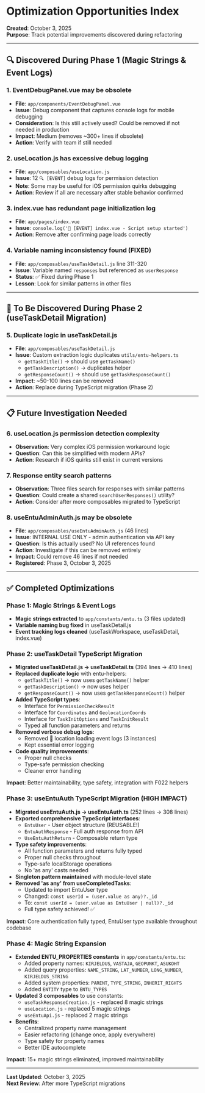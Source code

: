 # Optimization Opportunities Index

**Created**: October 3, 2025  
**Purpose**: Track potential improvements discovered during refactoring

---

## 🔍 Discovered During Phase 1 (Magic Strings & Event Logs)

### 1. **EventDebugPanel.vue may be obsolete**

- **File**: `app/components/EventDebugPanel.vue`
- **Issue**: Debug component that captures console logs for mobile debugging
- **Consideration**: Is this still actively used? Could be removed if not needed in production
- **Impact**: Medium (removes ~300+ lines if obsolete)
- **Action**: Verify with team if still needed

### 2. **useLocation.js has excessive debug logging**

- **File**: `app/composables/useLocation.js`
- **Issue**: 12 `🔍 [EVENT]` debug logs for permission detection
- **Note**: Some may be useful for iOS permission quirks debugging
- **Action**: Review if all are necessary after stable behavior confirmed

### 3. **index.vue has redundant page initialization log**

- **File**: `app/pages/index.vue`
- **Issue**: `console.log('🚀 [EVENT] index.vue - Script setup started')`
- **Action**: Remove after confirming page loads correctly

### 4. **Variable naming inconsistency found (FIXED)**

- **File**: `app/composables/useTaskDetail.js` line 311-320
- **Issue**: Variable named `responses` but referenced as `userResponse`
- **Status**: ✅ Fixed during Phase 1
- **Lesson**: Look for similar patterns in other files

---

## 🎯 To Be Discovered During Phase 2 (useTaskDetail Migration)

### 5. **Duplicate logic in useTaskDetail.js**

- **File**: `app/composables/useTaskDetail.js`
- **Issue**: Custom extraction logic duplicates `utils/entu-helpers.ts`
  - `getTaskTitle()` → should use `getTaskName()`
  - `getTaskDescription()` → duplicates helper
  - `getResponseCount()` → should use `getTaskResponseCount()`
- **Impact**: ~50-100 lines can be removed
- **Action**: Replace during TypeScript migration (Phase 2)

---

## 📋 Future Investigation Needed

### 6. **useLocation.js permission detection complexity**

- **Observation**: Very complex iOS permission workaround logic
- **Question**: Can this be simplified with modern APIs?
- **Action**: Research if iOS quirks still exist in current versions

### 7. **Response entity search patterns**

- **Observation**: Three files search for responses with similar patterns
- **Question**: Could create a shared `searchUserResponses()` utility?
- **Action**: Consider after more composables migrated to TypeScript

### 8. **useEntuAdminAuth.js may be obsolete**

- **File**: `app/composables/useEntuAdminAuth.js` (46 lines)
- **Issue**: INTERNAL USE ONLY - admin authentication via API key
- **Question**: Is this actually used? No UI references found
- **Action**: Investigate if this can be removed entirely
- **Impact**: Could remove 46 lines if not needed
- **Registered**: Phase 3, October 3, 2025

---

## ✅ Completed Optimizations

### Phase 1: Magic Strings & Event Logs

- **Magic strings extracted** to `app/constants/entu.ts` (3 files updated)
- **Variable naming bug fixed** in useTaskDetail.js
- **Event tracking logs cleaned** (useTaskWorkspace, useTaskDetail, index.vue)

### Phase 2: useTaskDetail TypeScript Migration

- **Migrated useTaskDetail.js → useTaskDetail.ts** (394 lines → 410 lines)
- **Replaced duplicate logic** with entu-helpers:
  - `getTaskTitle()` → now uses `getTaskName()` helper
  - `getTaskDescription()` → now uses helper
  - `getResponseCount()` → now uses `getTaskResponseCount()` helper
- **Added TypeScript types**:
  - Interface for `PermissionCheckResult`
  - Interface for `Coordinates` and `GeolocationCoords`
  - Interface for `TaskInitOptions` and `TaskInitResult`
  - Typed all function parameters and returns
- **Removed verbose debug logs**:
  - Removed 📍 location loading event logs (3 instances)
  - Kept essential error logging
- **Code quality improvements**:
  - Proper null checks
  - Type-safe permission checking
  - Cleaner error handling

**Impact**: Better maintainability, type safety, integration with F022 helpers

### Phase 3: useEntuAuth TypeScript Migration (HIGH IMPACT)

- **Migrated useEntuAuth.js → useEntuAuth.ts** (252 lines → 308 lines)
- **Exported comprehensive TypeScript interfaces**:
  - `EntuUser` - User object structure (REUSABLE!)
  - `EntuAuthResponse` - Full auth response from API
  - `UseEntuAuthReturn` - Composable return type
- **Type safety improvements**:
  - All function parameters and returns fully typed
  - Proper null checks throughout
  - Type-safe localStorage operations
  - No 'as any' casts needed
- **Singleton pattern maintained** with module-level state
- **Removed 'as any' from useCompletedTasks**:
  - Updated to import EntuUser type
  - Changed: `const userId = (user.value as any)?._id`
  - To: `const userId = (user.value as EntuUser | null)?._id`
  - Full type safety achieved! ✅

**Impact**: Core authentication fully typed, EntuUser type available throughout codebase

### Phase 4: Magic String Expansion

- **Extended ENTU_PROPERTIES constants** in `app/constants/entu.ts`:
  - Added property names: `KIRJELDUS`, `VASTAJA`, `GEOPUNKT`, `ASUKOHT`
  - Added query properties: `NAME_STRING`, `LAT_NUMBER`, `LONG_NUMBER`, `KIRJELDUS_STRING`
  - Added system properties: `PARENT`, `TYPE_STRING`, `INHERIT_RIGHTS`
  - Added `ENTITY` type to `ENTU_TYPES`
- **Updated 3 composables** to use constants:
  - `useTaskResponseCreation.js` - replaced 8 magic strings
  - `useLocation.js` - replaced 5 magic strings
  - `useEntuApi.js` - replaced 2 magic strings
- **Benefits**:
  - Centralized property name management
  - Easier refactoring (change once, apply everywhere)
  - Type safety for property names
  - Better IDE autocomplete

**Impact**: 15+ magic strings eliminated, improved maintainability

---

**Last Updated**: October 3, 2025  
**Next Review**: After more TypeScript migrations
